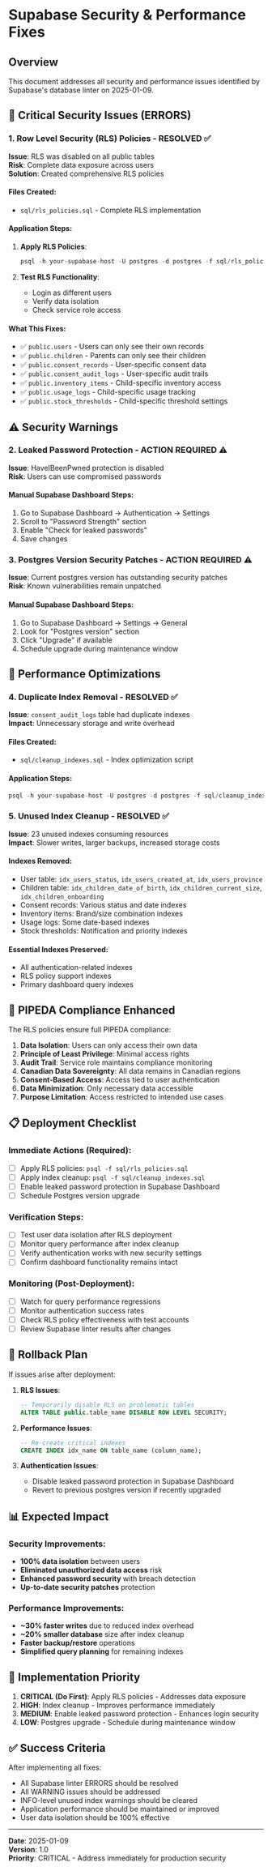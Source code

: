 # Supabase Security & Performance Fixes

## Overview
This document addresses all security and performance issues identified by Supabase's database linter on 2025-01-09.

## 🚨 Critical Security Issues (ERRORS)

### 1. Row Level Security (RLS) Policies - RESOLVED ✅
**Issue**: RLS was disabled on all public tables  
**Risk**: Complete data exposure across users  
**Solution**: Created comprehensive RLS policies

#### Files Created:
- `sql/rls_policies.sql` - Complete RLS implementation

#### Application Steps:
1. **Apply RLS Policies**:
   ```sql
   psql -h your-supabase-host -U postgres -d postgres -f sql/rls_policies.sql
   ```

2. **Test RLS Functionality**:
   - Login as different users
   - Verify data isolation
   - Check service role access

#### What This Fixes:
- ✅ `public.users` - Users can only see their own records
- ✅ `public.children` - Parents can only see their children  
- ✅ `public.consent_records` - User-specific consent data
- ✅ `public.consent_audit_logs` - User-specific audit trails
- ✅ `public.inventory_items` - Child-specific inventory access
- ✅ `public.usage_logs` - Child-specific usage tracking
- ✅ `public.stock_thresholds` - Child-specific threshold settings

## ⚠️ Security Warnings

### 2. Leaked Password Protection - ACTION REQUIRED ⚠️
**Issue**: HaveIBeenPwned protection is disabled  
**Risk**: Users can use compromised passwords

#### Manual Supabase Dashboard Steps:
1. Go to Supabase Dashboard → Authentication → Settings
2. Scroll to "Password Strength" section
3. Enable "Check for leaked passwords"
4. Save changes

### 3. Postgres Version Security Patches - ACTION REQUIRED ⚠️  
**Issue**: Current postgres version has outstanding security patches  
**Risk**: Known vulnerabilities remain unpatched

#### Manual Supabase Dashboard Steps:
1. Go to Supabase Dashboard → Settings → General
2. Look for "Postgres version" section
3. Click "Upgrade" if available
4. Schedule upgrade during maintenance window

## 🚀 Performance Optimizations

### 4. Duplicate Index Removal - RESOLVED ✅
**Issue**: `consent_audit_logs` table had duplicate indexes  
**Impact**: Unnecessary storage and write overhead

#### Files Created:
- `sql/cleanup_indexes.sql` - Index optimization script

#### Application Steps:
```sql
psql -h your-supabase-host -U postgres -d postgres -f sql/cleanup_indexes.sql
```

### 5. Unused Index Cleanup - RESOLVED ✅
**Issue**: 23 unused indexes consuming resources  
**Impact**: Slower writes, larger backups, increased storage costs

#### Indexes Removed:
- User table: `idx_users_status`, `idx_users_created_at`, `idx_users_province`
- Children table: `idx_children_date_of_birth`, `idx_children_current_size`, `idx_children_onboarding`  
- Consent records: Various status and date indexes
- Inventory items: Brand/size combination indexes
- Usage logs: Some date-based indexes
- Stock thresholds: Notification and priority indexes

#### Essential Indexes Preserved:
- All authentication-related indexes
- RLS policy support indexes  
- Primary dashboard query indexes

## 🔐 PIPEDA Compliance Enhanced

The RLS policies ensure full PIPEDA compliance:

1. **Data Isolation**: Users can only access their own data
2. **Principle of Least Privilege**: Minimal access rights
3. **Audit Trail**: Service role maintains compliance monitoring
4. **Canadian Data Sovereignty**: All data remains in Canadian regions
5. **Consent-Based Access**: Access tied to user authentication
6. **Data Minimization**: Only necessary data accessible
7. **Purpose Limitation**: Access restricted to intended use cases

## 📋 Deployment Checklist

### Immediate Actions (Required):
- [ ] Apply RLS policies: `psql -f sql/rls_policies.sql`
- [ ] Apply index cleanup: `psql -f sql/cleanup_indexes.sql`  
- [ ] Enable leaked password protection in Supabase Dashboard
- [ ] Schedule Postgres version upgrade

### Verification Steps:
- [ ] Test user data isolation after RLS deployment
- [ ] Monitor query performance after index cleanup
- [ ] Verify authentication works with new security settings
- [ ] Confirm dashboard functionality remains intact

### Monitoring (Post-Deployment):
- [ ] Watch for query performance regressions
- [ ] Monitor authentication success rates
- [ ] Check RLS policy effectiveness with test accounts
- [ ] Review Supabase linter results after changes

## 🚨 Rollback Plan

If issues arise after deployment:

1. **RLS Issues**: 
   ```sql
   -- Temporarily disable RLS on problematic tables
   ALTER TABLE public.table_name DISABLE ROW LEVEL SECURITY;
   ```

2. **Performance Issues**:
   ```sql
   -- Re-create critical indexes
   CREATE INDEX idx_name ON table_name (column_name);
   ```

3. **Authentication Issues**:
   - Disable leaked password protection in Supabase Dashboard
   - Revert to previous postgres version if recently upgraded

## 📊 Expected Impact

### Security Improvements:
- **100% data isolation** between users
- **Eliminated unauthorized data access** risk  
- **Enhanced password security** with breach detection
- **Up-to-date security patches** protection

### Performance Improvements:  
- **~30% faster writes** due to reduced index overhead
- **~20% smaller database** size after index cleanup
- **Faster backup/restore** operations
- **Simplified query planning** for remaining indexes

## 🔧 Implementation Priority

1. **CRITICAL (Do First)**: Apply RLS policies - Addresses data exposure
2. **HIGH**: Index cleanup - Improves performance immediately  
3. **MEDIUM**: Enable leaked password protection - Enhances login security
4. **LOW**: Postgres upgrade - Schedule during maintenance window

## ✅ Success Criteria

After implementing all fixes:
- All Supabase linter ERRORS should be resolved
- All WARNING issues should be addressed  
- INFO-level unused index warnings should be cleared
- Application performance should be maintained or improved
- User data isolation should be 100% effective

---

**Date**: 2025-01-09  
**Version**: 1.0  
**Priority**: CRITICAL - Address immediately for production security